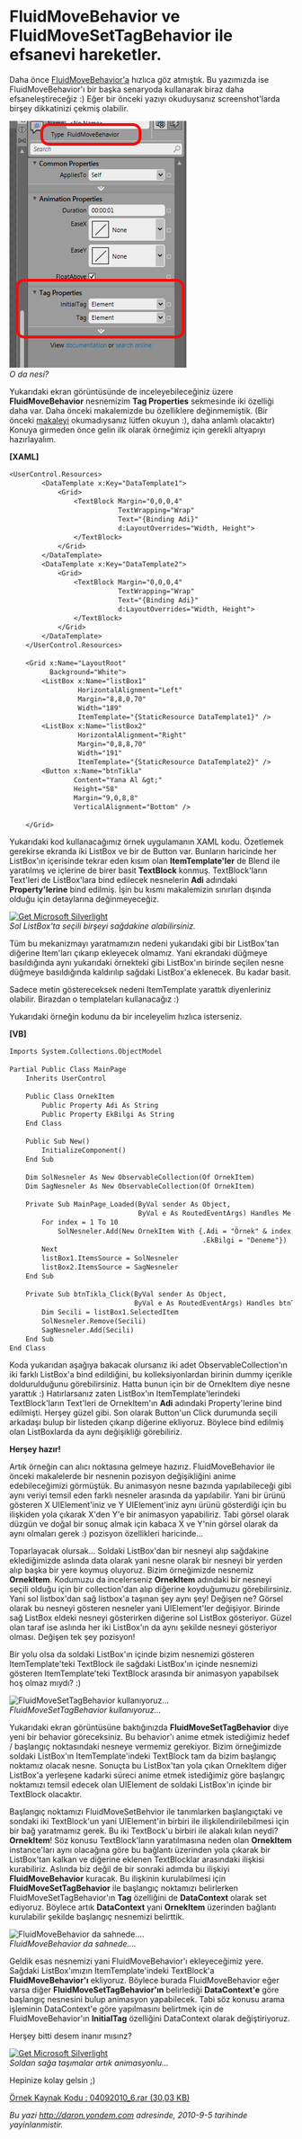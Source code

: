 # FluidMoveBehavior ve FluidMoveSetTagBehavior ile efsanevi hareketler. 

Daha önce
[FluidMoveBehavior'a](http://daron.yondem.com/tr/post/024c6816-2639-4db7-8cdd-1ea688e6925d)
hızlıca göz atmıştık. Bu yazımızda ise FluidMoveBehavior'ı bir başka
senaryoda kullanarak biraz daha efsaneleştireceğiz :) Eğer bir önceki
yazıyı okuduysanız screenshot'larda birşey dikkatinizi çekmiş olabilir.

![O da nesi?](../media/FluidMoveBehavior_ve_FluidMoveSetTagBehavior_ile_efsanevi_hareketler/04092010_1.png)\
*O da nesi?*

Yukarıdaki ekran görüntüsünde de inceleyebileceğiniz üzere
**FluidMoveBehavior** nesnemizim **Tag Properties** sekmesinde iki
özelliği daha var. Daha önceki makalemizde bu özelliklere değinmemiştik.
(Bir önceki
[makaleyi](http://daron.yondem.com/tr/post/024c6816-2639-4db7-8cdd-1ea688e6925d)
okumadıysanız lütfen okuyun :), daha anlamlı olacaktır) Konuya girmeden
önce gelin ilk olarak örneğimiz için gerekli altyapıyı hazırlayalım.

**[XAML]**

``` {style="font-family: consolas"}
<UserControl.Resources>
        <DataTemplate x:Key="DataTemplate1">
            <Grid>
                <TextBlock Margin="0,0,0,4"
                           TextWrapping="Wrap"
                           Text="{Binding Adi}"
                           d:LayoutOverrides="Width, Height">
                </TextBlock>
            </Grid>
        </DataTemplate>
        <DataTemplate x:Key="DataTemplate2">
            <Grid>
                <TextBlock Margin="0,0,0,4"
                           TextWrapping="Wrap"
                           Text="{Binding Adi}"
                           d:LayoutOverrides="Width, Height">
                </TextBlock>
            </Grid>
        </DataTemplate>
    </UserControl.Resources>
 
    <Grid x:Name="LayoutRoot"
          Background="White">
        <ListBox x:Name="listBox1"
                 HorizontalAlignment="Left"
                 Margin="8,8,0,70"
                 Width="189"
                 ItemTemplate="{StaticResource DataTemplate1}" />
        <ListBox x:Name="listBox2"
                 HorizontalAlignment="Right"
                 Margin="0,8,8,70"
                 Width="191"
                 ItemTemplate="{StaticResource DataTemplate2}" />
        <Button x:Name="btnTikla"
                Content="Yana Al &gt;"
                Height="58"
                Margin="9,0,8,8"
                VerticalAlignment="Bottom" />
 
    </Grid>
```

Yukarıdaki kod kullanacağımız örnek uygulamanın XAML kodu. Özetlemek
gerekirse ekranda iki ListBox ve bir de Button var. Bunların haricinde
her ListBox'ın içerisinde tekrar eden kısım olan **ItemTemplate'ler** de
Blend ile yaratılmış ve içlerine de birer basit **TextBlock** konmuş.
TextBlock'ların Text'leri de ListBox'lara bind edilecek nesnelerin
**Adi** adındaki **Property'lerine** bind edilmiş. İşin bu kısmı
makalemizin sınırları dışında olduğu için detaylarına değinmeyeceğiz.

[![Get Microsoft
Silverlight](http://go.microsoft.com/fwlink/?LinkId=161376)](http://go.microsoft.com/fwlink/?LinkID=149156&v=4.0.50401.0)\
*Sol ListBox'ta seçili birşeyi sağdakine alabilirsiniz.*

Tüm bu mekanizmayı yaratmamızın nedeni yukarıdaki gibi bir ListBox'tan
diğerine Item'ları çıkarıp ekleyecek olmamız. Yani ekrandaki düğmeye
basıldığında aynı yukarıdaki örnekteki gibi ListBox'ın birinde seçilen
nesne düğmeye basıldığında kaldırılıp sağdaki ListBox'a eklenecek. Bu
kadar basit.

Sadece metin göstereceksek nedeni ItemTemplate yarattık diyenleriniz
olabilir. Birazdan o templateları kullanacağız :)

Yukarıdaki örneğin kodunu da bir inceleyelim hızlıca isterseniz.

**[VB]**

``` {style="font-family: consolas"}
Imports System.Collections.ObjectModel
 
Partial Public Class MainPage
    Inherits UserControl
 
    Public Class OrnekItem
        Public Property Adi As String
        Public Property EkBilgi As String
    End Class
 
    Public Sub New()
        InitializeComponent()
    End Sub
 
    Dim SolNesneler As New ObservableCollection(Of OrnekItem)
    Dim SagNesneler As New ObservableCollection(Of OrnekItem)
 
    Private Sub MainPage_Loaded(ByVal sender As Object,
                                ByVal e As RoutedEventArgs) Handles Me.Loaded
        For index = 1 To 10
            SolNesneler.Add(New OrnekItem With {.Adi = "Örnek" & index,
                                                .EkBilgi = "Deneme"})
        Next
        listBox1.ItemsSource = SolNesneler
        listBox2.ItemsSource = SagNesneler
    End Sub
 
    Private Sub btnTikla_Click(ByVal sender As Object,
                               ByVal e As RoutedEventArgs) Handles btnTikla.Click
        Dim Secili = listBox1.SelectedItem
        SolNesneler.Remove(Secili)
        SagNesneler.Add(Secili)
    End Sub
End Class
```

Koda yukarıdan aşağıya bakacak olursanız iki adet
ObservableCollection'ın iki farklı ListBox'a bind edildiğini, bu
kolleksiyonlardan birinin dummy içerikle doldurulduğunu görebilirsiniz.
Hatta bunun için bir de OrnekItem diye nesne yarattık :) Hatırlarsanız
zaten ListBox'ın ItemTemplate'lerindeki TextBlock'ların Text'leri de
OrnekItem'ın **Adi** adındaki Property'lerine bind edilmişti. Herşey
güzel gibi. Son olarak Button'un Click durumunda seçili arkadaşı bulup
bir listeden çıkarıp diğerine ekliyoruz. Böylece bind edilmiş olan
ListBoxlarda da aynı değişikliği görebiliriz.

**Herşey hazır!**

Artık örneğin can alıcı noktasına gelmeye hazırız. FluidMoveBehavior ile
önceki makalelerde bir nesnenin pozisyon değişikliğini anime
edebileceğimizi görmüştük. Bu animasyon nesne bazında yapılabileceği
gibi aynı veriyi temsil eden farklı nesneler arasında da yapılabilir.
Yani bir ürünü gösteren X UIElement'iniz ve Y UIElement'iniz aynı ürünü
gösterdiği için bu ilişkiden yola çıkarak X'den Y'e bir animasyon
yapabiliriz. Tabi görsel olarak düzgün ve doğal bir sonuç almak için
kabaca X ve Y'nin görsel olarak da aynı olmaları gerek :) pozisyon
özellikleri haricinde...

Toparlayacak olursak... Soldaki ListBox'dan bir nesneyi alıp sağdakine
eklediğimizde aslında data olarak yani nesne olarak bir nesneyi bir
yerden alıp başka bir yere koymuş oluyoruz. Bizim örneğimizde nesnemiz
**OrnekItem**. Kodumuzu da incelerseniz **OrnekItem** adındaki bir
nesneyi seçili olduğu için bir collection'dan alıp diğerine koyduğumuzu
görebilirsiniz. Yani sol listbox'dan sağ listbox'a taşınan şey aynı şey!
Değişen ne? Görsel olarak bu nesneyi gösteren nesneler yani
UIElement'ler değişiyor. Birinde sağ ListBox eldeki nesneyi gösterirken
diğerine sol ListBox gösteriyor. Güzel olan taraf ise aslında her iki
ListBox'ın da aynı şekilde nesneyi gösteriyor olması. Değişen tek şey
pozisyon!

Bir yolu olsa da soldaki ListBox'ın içinde bizim nesnemizi gösteren
ItemTemplate'teki TextBlock ile sağdaki ListBox'ın içinde nesnemizi
gösteren ItemTemplate'teki TextBlock arasında bir animasyon yapabilsek
hoş olmaz mıydı? :)

![FluidMoveSetTagBehavior
kullanıyoruz...](media/FluidMoveBehavior_ve_FluidMoveSetTagBehavior_ile_efsanevi_hareketler/04092010_3.png)\
*FluidMoveSetTagBehavior kullanıyoruz...*

Yukarıdaki ekran görüntüsüne baktığınızda **FluidMoveSetTagBehavior**
diye yeni bir behavior göreceksiniz. Bu behavior'ı anime etmek
istediğimiz hedef / başlangıç noktasındaki nesneye vermemiz gerekiyor.
Bizim örneğimizde soldaki ListBox'ın ItemTemplate'indeki TextBlock tam
da bizim başlangıç noktamız olacak nesne. Sonuçta bu ListBox'tan yola
çıkan OrnekItem diğer ListBox'a yerleşene kadarki süreci anime etmek
istediğimiz göre başlangıç noktamızı temsil edecek olan UIElement de
soldaki ListBox'ın içinde bir TextBlock olacaktır.

Başlangıç noktamızı FluidMoveSetBehvior ile tanımlarken başlangıçtaki ve
sondaki iki TextBlock'un yani UIElement'in birbiri ile
ilişkilendirilebilmesi için bir bağ yaratmamız gerek. Bu iki TextBock'u
birbiri ile alakalı kılan neydi? **OrnekItem**! Söz konusu
TextBlock'ların yaratılmasına neden olan **OrnekItem** instance'ları
aynı olacağına göre bu bağlantı üzerinden yola çıkarak bir ListBox'tan
kalkan ve diğerine eklenen TextBlocklar arasındaki ilişkisi kurabiliriz.
Aslında biz değil de bir sonraki adımda bu ilişkiyi
**FluidMoveBehavior** kuracak. Bu ilişkinin kurulabilmesi için
**FluidMoveSetTagBehavior** ile başlangıç noktamızı belirlerken
FluidMoveSetTagBehavior'ın **Tag** özelliğini de **DataContext** olarak
set ediyoruz. Böylece artık **DataContext** yani **OrnekItem** üzerinden
bağlantı kurulabilir şekilde başlangıç nesnemizi belirttik.

![FluidMoveBehavior da
sahnede....](media/FluidMoveBehavior_ve_FluidMoveSetTagBehavior_ile_efsanevi_hareketler/04092010_4.png)\
*FluidMoveBehavior da sahnede....*

Geldik esas nesnemizi yani FluidMoveBehavior'ı ekleyeceğimiz yere.
Sağdaki ListBox'ımızın ItemTemplate'indeki TextBlock'a
**FluidMoveBehavior'ı** ekliyoruz. Böylece burada FluidMoveBehavior eğer
varsa diğer **FluidMoveSetTagBehavior'ın** belirlediği **DataContext'e**
göre başlangıç nesnesini bulup animasyon yapabilecek. Tabi söz konusu
arama işleminin DataContext'e göre yapılmasını belirtmek için de
FluidMoveBehavior'ın **InitialTag** özelliğini DataContext olarak
değiştiriyoruz.

Herşey bitti desem inanır mısınz?

[![Get Microsoft
Silverlight](http://go.microsoft.com/fwlink/?LinkId=161376)](http://go.microsoft.com/fwlink/?LinkID=149156&v=4.0.50401.0)\
*Soldan sağa taşımalar artık animasyonlu...*

Hepinize kolay gelsin ;)

[Örnek Kaynak Kodu : 04092010\_6.rar (30,03
KB)](media/FluidMoveBehavior_ve_FluidMoveSetTagBehavior_ile_efsanevi_hareketler/04092010_6.rar)


*Bu yazi http://daron.yondem.com adresinde, 2010-9-5 tarihinde yayinlanmistir.*
